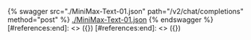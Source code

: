 [#references:start]: <> ({ "template": "openapi" })
[#references:start]: <> ({ "template": "openapi" })
{% swagger src="./MiniMax-Text-01.json" path="/v2/chat/completions" method="post" %}
[./MiniMax-Text-01.json](./MiniMax-Text-01.json)
{% endswagger %}
[#references:end]: <> ({})
[#references:end]: <> ({})